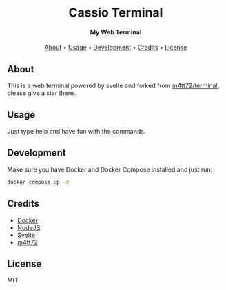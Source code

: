 <h1 align="center">
  Cassio Terminal
</h1>

<h4 align="center">My Web Terminal</h4>

<p align="center">
  <a href="#about">About</a> •
  <a href="#usage">Usage</a> •
  <a href="#development">Development</a> •
  <a href="#credits">Credits</a> •
  <a href="#license">License</a>
</p>

## About

This is a web terminal powered by svelte and forked from [m4tt72/terminal](https://github.com/m4tt72/terminal), please give a star there.

## Usage

Just type help and have fun with the commands.

## Development

Make sure you have Docker and Docker Compose installed and just run:
```sh
docker compose up -d
```

## Credits

- [Docker](https://github.com/docker)
- [NodeJS](https://github.com/nodejs)
- [Svelte](https://github.com/sveltejs/svelte)
- [m4tt72](https://github.com/m4tt72/terminal)

## License

MIT
